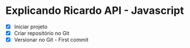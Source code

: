 # Explicando Ricardo API - Javascript

- [x] Iniciar projeto
- [x] Criar repositório no Git
- [x] Versionar no Git - First commit
